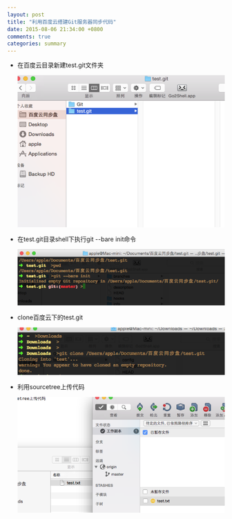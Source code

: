 ```yaml
---
layout: post
title: "利用百度云搭建Git服务器同步代码"
date: 2015-08-06 21:34:00 +0800
comments: true
categories: summary
---
```


* 在百度云目录新建test.git文件夹
  
  ![](/images/test_git_init.png)
  
* 在test.git目录shell下执行git --bare init命令

  ![](/images/test_git_bare.png)

* clone百度云下的test.git

  ![](/images/test_git_clone.png)

* 利用sourcetree上传代码

  ![](/images/test_git_commit.png)
  